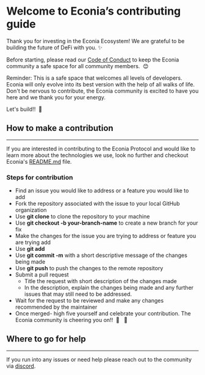 #  Welcome to Econia’s contributing guide

Thank you for investing in the Econia Ecosystem! We are grateful to be building the future of DeFi with you. :sparkles:

Before starting, please read our [Code of Conduct](CODE_OF_CONDUCT.md) to keep the Econia community a safe space for all community members. &nbsp;:blush:

Reminder: This is a safe space that welcomes all levels of developers. Econia will only evolve into its best version with the help of all walks of life. Don't be nervous to contribute, the Econia community is excited to have you here and we thank you for your energy. 

Let's build!! &nbsp;:hammer:

## How to make a contribution
---

If you are interested in contributing to the Econia Protocol and would like to learn more about the technologies we use, look no further and checkout Econia's [README.md](README.md) file.

### Steps for contribution

- Find an issue you would like to address or a feature you would like to add
- Fork the repository associated with the issue to your local GitHub organization
- Use **git clone** to clone the repository to your machine
- Use **git checkout -b your-branch-name** to create a new branch for your fix
- Make the changes for the issue you are trying to address or feature you are trying add
- Use **git add**
- Use **git commit -m** with a short descriptive message of the changes being made
- Use **git push** to push the changes to the remote repository
- Submit a pull request 
    -  Title the request with short description of the changes made
    - In the description, explain the changes being made and any further issues that may still need to be addressed.
- Wait for the request to be reviewed and make any changes recommended by the maintainer 
- Once merged- high five yourself and celebrate your contribution. The Econia community is cheering you on!! &nbsp;:clap: &nbsp; :tada: 

## Where to go for help
---

If you run into any issues or need help please reach out to the community via [discord](https://discord.gg/ekN8fUCf). 
